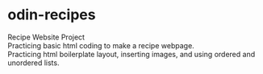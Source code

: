 # odin-recipes
Recipe Website Project <br>
Practicing basic html coding to make a recipe webpage. <br>
Practicing html boilerplate layout, inserting images, and using ordered and unordered lists.
